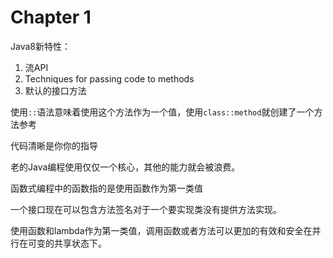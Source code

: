 # Chapter 1

Java8新特性：

1. 流API 
2. Techniques for passing code to methods
3. 默认的接口方法


使用`::`语法意味着使用这个方法作为一个值，使用`class::method`就创建了一个方法参考

代码清晰是你你的指导

老的Java编程使用仅仅一个核心，其他的能力就会被浪费。

函数式编程中的函数指的是使用函数作为第一类值

一个接口现在可以包含方法签名对于一个要实现类没有提供方法实现。

使用函数和lambda作为第一类值，调用函数或者方法可以更加的有效和安全在并行在可变的共享状态下。